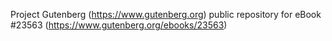 Project Gutenberg (https://www.gutenberg.org) public repository for eBook #23563 (https://www.gutenberg.org/ebooks/23563)
